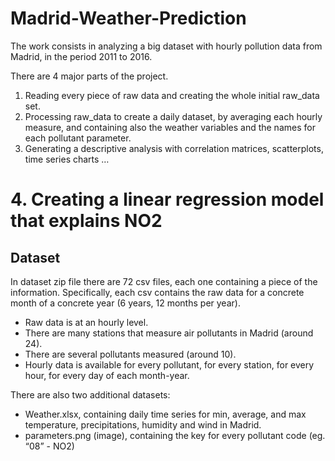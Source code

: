 # Madrid-Weather-Prediction

The work consists in analyzing a big dataset with hourly pollution data from Madrid, in the period 2011 to 2016.

There are 4 major parts of the project. 

1. Reading every piece of raw data and creating the whole initial raw_data set.
2. Processing raw_data to create a daily dataset, by averaging each hourly measure, and containing also the weather variables and the
names for each pollutant parameter.
3. Generating a descriptive analysis with correlation matrices, scatterplots, time series charts …
# 4. Creating a linear regression model that explains NO2


## Dataset 

In dataset zip file there are 72 csv files, each one containing a piece of the information. Specifically, each csv contains the raw data for a concrete month of a concrete year (6 years, 12 months per year).
 -  Raw data is at an hourly level.
 - There are many stations that measure air pollutants in Madrid (around 24).
 - There are several pollutants measured (around 10).
 - Hourly data is available for every pollutant, for every station, for every hour, for every day of each month-year.

There are also two additional datasets:
 - Weather.xlsx, containing daily time series for min, average, and max temperature, precipitations, humidity and wind in Madrid.
 - parameters.png (image), containing the key for every pollutant code (eg. “08” - NO2)


